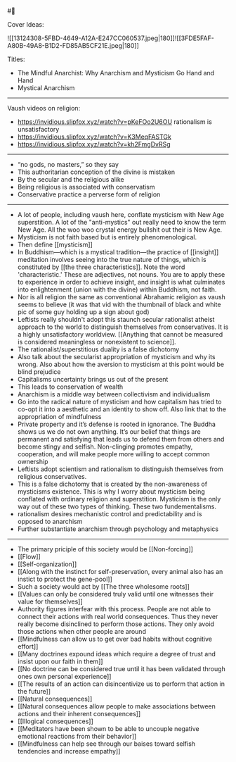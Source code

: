 #💭 

Cover Ideas:

![[13124308-5FBD-4649-A12A-E247CC060537.jpeg|180]]![[3FDE5FAF-A80B-49A8-B1D2-FD85AB5CF21E.jpeg|180]]

Titles: 

- The Mindful Anarchist: Why Anarchism and Mysticism Go Hand and Hand
- Mystical Anarchism

___

Vaush videos on religion:

- https://invidious.slipfox.xyz/watch?v=pKeFOo2U6OU rationalism is unsatisfactory
- https://invidious.slipfox.xyz/watch?v=K3MeqFASTGk
- https://invidious.slipfox.xyz/watch?v=kh2FmgDvRSg

___

- “no gods, no masters,” so they say
- This authoritarian conception of the divine is mistaken
- By the secular and the religious alike
- Being religious is associated with conservatism
- Conservative practice a perverse form of religion

___

- A lot of people, including vaush here, conflate mysticism with New Age superstition. A lot of the "anti-mystics" out really need to know the term New Age. All the woo woo crystal energy bullshit out their is New Age.
- Mysticism is not faith based but is entirely phenomenological.
- Then define [[mysticism]]
- In Buddhism—which is a mystical tradition—the practice of [[insight]] meditation involves seeing into the true nature of things, which is constituted by [[the three characteristics]]. Note the word 'characteristic.' These are adjectives, not nouns. You are to apply these to experience in order to achieve insight, and insight is what culminates into enlightenment (union with the divine) within Buddhism, not faith.
- Nor is all religion the same as conventional Abrahamic religion as vaush seems to believe (it was that vid with the thumbnail of black and white pic of some guy holding up a sign about god)
- Leftists really shouldn't adopt this staunch secular rationalist atheist approach to the world to distinguish themselves from conservatives. It is a highly unsatisfactory worldview. [[Anything that cannot be measured is considered meaningless or nonexistent to science]].
- The rationalist/superstitious duality is a false dichotomy
- Also talk about the secularist appropriation of mysticism and why its wrong. Also about how the aversion to mysticism at this point would be blind prejudice
- Capitalisms uncertainty brings us out of the present
- This leads to conservation of wealth
- Anarchism is a middle way between collectivism and individualism 
- Go into the radical nature of mysticism and how capitalism has tried to co-opt it into a aesthetic and an identity to show off. Also link that to the appropriation of mindfulness
- Private property and it’s defense is rooted in ignorance. The Buddha shows us we do not own anything. It’s our belief that things are permanent and satisfying that leads us to defend them from others and become stingy and selfish. Non-clinging promotes empathy, cooperation, and will make people more willing to accept common ownership
- Leftists adopt scientism and rationalism to distinguish themselves from religious conservatives. 
- This is a false dichotomy that is created by the non-awareness of mysticisms existence. This is why I worry about mysticism being conflated with ordinary religion and superstition. Mysticism is the only way out of these two types of thinking. These two fundementalisms.
- rationalism desires mechanistic control and predictability and is opposed to anarchism
- Further substantiate anarchism through psychology and metaphysics

---

- The primary priciple of this society would be [[Non-forcing]]
- [[Flow]]
- [[Self-organization]]
- [[Along with the instinct for self-preservation, every animal also has an instict to protect the gene-pool]]
- Such a society would act by [[The three wholesome roots]]
- [[Values can only be considered truly valid until one witnesses their value for themselves]]
- Authority figures interfear with this process. People are not able to connect their actions with real world consequences. Thus they never really become disinclined to perform those actions. They only avoid those actions when other people are around
- [[Mindfulness can allow us to get over bad habits without cognitive effort]]
- [[Many doctrines expound ideas which require a degree of trust and insist upon our faith in them]]
- [[No doctrine can be considered true until it has been validated through ones own personal experience]]
- [[The results of an action can disincentivize us to perform that action in the future]]
- [[Natural consequences]]
- [[Natural consequences allow people to make associations between actions and their inherent consequences]]
- [[Illogical consequences]]
- [[Meditators have been shown to be able to uncouple negative emotional reactions from their behavior]]
- [[Mindfulness can help see through our baises toward selfish tendencies and increase empathy]]

